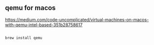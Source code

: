 
## qemu for macos
https://medium.com/code-uncomplicated/virtual-machines-on-macos-with-qemu-intel-based-351b28758617
```bash

brew install qemu

```
